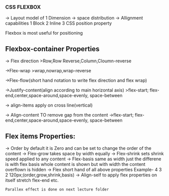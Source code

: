 ### CSS FLEXBOX
 -> Layout model of 1 Dimension 
 -> space distribution
 -> Allignment capabilities
  1 Block
  2 Inline
  3 CSS position property

  Flexbox is most useful for positioning

## Flexbox-container Properties
-> Flex direction >Row,Row Reverse,Column,Cloumn-reverse

->Flex-wrap >wrap,nowrap,wrap-reverse

->Flex-flow(short hand notation to write flex direction and flex wrap) 

->Justify-content(align according to main horizontal axis) >flex-start;
             flex-end,center,space-around,space-evenly, space-between

-> align-items apply on cross line(vertical)

-> Align-content TO remove gap from the content
            ->flex-start;
             flex-end,center,space-around,space-evenly, space-between

## Flex items Properties:
-> Order 
       by default it is Zero and can be set to change the order of the content
-> Flex-grow
        takes space by width equally
-> Flex-shrink
        sets shrink speed applied to any content
-> Flex-basis
        same as width just the differene is with flex basis whole content is shown but with width the content overflown is hidden
-> Flex
        short hand of all above properties
        Example- 4 3 2 120px;(order,grow,shrink,basis)
-> Align-self 
       to apply flex properties on itself
       stretch
       flex-end etc.

`Parallex effect is done on next lecture folder`
